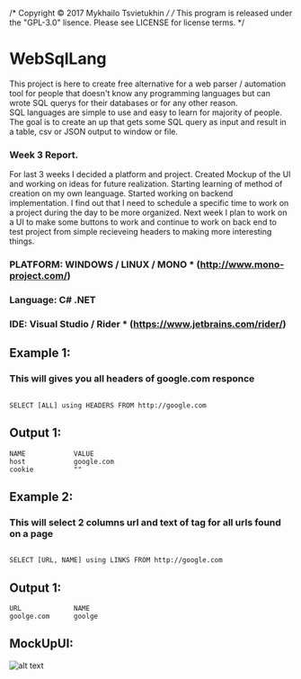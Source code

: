 /* Copyright © 2017 Mykhailo Tsvietukhin */
/* This program is released under the "GPL-3.0" lisence. Please see LICENSE for license terms. */

# WebSqlLang
<p> This project is here to create free alternative for a web parser / automation tool for people that doesn't know any programming languages but can wrote SQL querys for their databases or for any other reason. <BR> SQL languages are simple to use and easy to learn for majority of people. The goal is to create an up that gets some SQL query as input and result in a table, csv or JSON output to window or file. </p>

### Week 3 Report.

<p>For last 3 weeks I decided a platform and project. Created Mockup of the UI and working on ideas for future realization. Starting learning of method of creation on my own leanguage. Started working on backend implementation. I find out that I need to schedule a specific time to work on a project during the day to be more organized. Next week I plan to work on a UI to make some buttons to work and continue to work on back end to test project from simple recieveing headers to making more interesting things. </p>


### PLATFORM: WINDOWS / LINUX / MONO * (http://www.mono-project.com/)
### Language: C# .NET
### IDE: Visual Studio / Rider * (https://www.jetbrains.com/rider/)

## Example 1:

### This will gives you all headers of google.com responce

```

SELECT [ALL] using HEADERS FROM http://google.com 

```
## Output 1:

```
NAME            VALUE
host            google.com
cookie          ""

```
## Example 2:

### This will select 2 columns url and text of <a> tag for all urls found on a page

```

SELECT [URL, NAME] using LINKS FROM http://google.com 

```
## Output 1:

```
URL             NAME
goolge.com      goolge

```
## MockUpUI:

![alt text](https://github.com/tsviet/WebSqlLang/blob/master/MockupUI.png)
